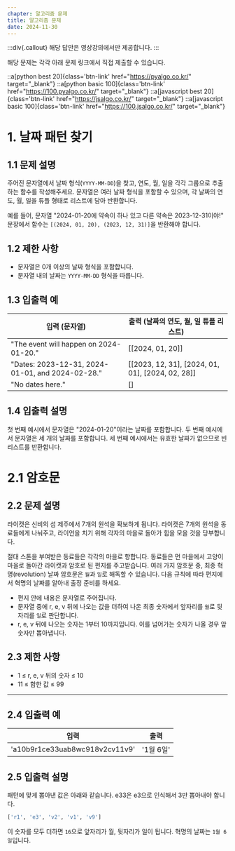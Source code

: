 ```yaml
---
chapter: 알고리즘 문제
title: 알고리즘 문제
date: 2024-11-30
---
```


:::div{.callout}
해당 답안은 영상강의에서만 제공합니다.
:::

해당 문제는 각각 아래 문제 링크에서 직접 제출할 수 있습니다.

::a[python best 20]{class='btn-link' href="https://pyalgo.co.kr/" target="\_blank"}
::a[python basic 100]{class='btn-link' href="https://100.pyalgo.co.kr/" target="\_blank"}
::a[javascript best 20]{class='btn-link' href="https://jsalgo.co.kr/" target="\_blank"}
::a[javascript basic 100]{class='btn-link' href="https://100.jsalgo.co.kr/" target="\_blank"}

# 1. 날짜 패턴 찾기

## 1.1 문제 설명
주어진 문자열에서 날짜 형식(`YYYY-MM-DD`)을 찾고, 연도, 월, 일을 각각 그룹으로 추출하는 함수를 작성해주세요. 문자열은 여러 날짜 형식을 포함할 수 있으며, 각 날짜의 연도, 월, 일을 튜플 형태로 리스트에 담아 반환합니다.

예를 들어, 문자열 "2024-01-20에 약속이 하나 있고 다른 약속은 2023-12-31이야!" 문장에서 함수는 `[(2024, 01, 20), (2023, 12, 31)]`을 반환해야 합니다.

## 1.2 제한 사항

- 문자열은 0개 이상의 날짜 형식을 포함합니다.
- 문자열 내의 날짜는 `YYYY-MM-DD` 형식을 따릅니다.

## 1.3 입출력 예

|   입력 (문자열)                                           | 출력 (날짜의 연도, 월, 일 튜플 리스트)       |
| --------------------------------------------------------- | ------------------------------------------- |
| "The event will happen on 2024-01-20."                    | [[2024, 01, 20]]                            |
| "Dates: 2023-12-31, 2024-01-01, and 2024-02-28."          | [[2023, 12, 31], [2024, 01, 01], [2024, 02, 28]] |
| "No dates here."                                          | []                                          |

## 1.4 입출력 설명
첫 번째 예시에서 문자열은 "2024-01-20"이라는 날짜를 포함합니다. 두 번째 예시에서 문자열은 세 개의 날짜를 포함합니다. 세 번째 예시에서는 유효한 날짜가 없으므로 빈 리스트를 반환합니다.


# 2.1 암호문

## 2.2 문제 설명
라이캣은 신비의 섬 제주에서 7개의 원석을 확보하게 됩니다. 라이캣은 7개의 원석을 동료들에게 나눠주고, 라이언을 치기 위해 각자의 마을로 돌아가 힘을 모을 것을 당부합니다.

절대 스톤을 부여받은 동료들은 각각의 마을로 향합니다. 동료들은 먼 마을에서 고양이 마을로 돌아간 라이캣과 암호로 된 편지를 주고받습니다. 여러 가지 암호문 중, 최종 혁명(revolution) 날짜 암호문은 `월`과 `일`로 해독할 수 있습니다. 다음 규칙에 따라 편지에서 혁명의 날짜를 알아내 출정 준비를 하세요.

- 편지 안에 내용은 문자열로 주어집니다.
- 문자열 중에 r, e, v 뒤에 나오는 값을 더하여 나온 최종 숫자에서 앞자리를 `월`로 뒷자리를 `일`로 판단합니다.
- r, e, v 뒤에 나오는 숫자는 1부터 10까지입니다. 이를 넘어가는 숫자가 나올 경우 앞 숫자만 뽑아냅니다.

## 2.3 제한 사항

- 1 ≤ r, e, v 뒤의 숫자 ≤ 10
- 11 ≤ 합한 값 ≤ 99

---

## 2.4 입출력 예

| 입력                                  | 출력  |
| ---------------------------------------- | ------- |
| 'a10b9r1ce33uab8wc918v2cv11v9'          | '1월 6일' |

## 2.5 입출력 설명

패턴에 맞게 뽑아낸 값은 아래와 같습니다. e33은 e3으로 인식해서 3만 뽑아내야 합니다.

```py
['r1', 'e3', 'v2', 'v1', 'v9']
```

이 숫자를 모두 더하면 `16`으로 앞자리가 월, 뒷자리가 일이 됩니다. 혁명의 날짜는 `1월 6일`입니다.
